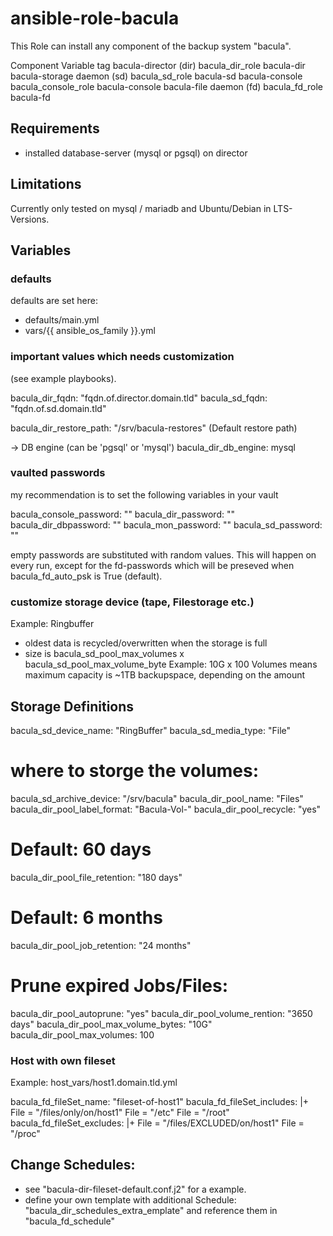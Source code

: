 # ansible-role-bacula

This Role can install any component of the backup system "bacula".

Component  Variable tag
bacula-director (dir) bacula_dir_role bacula-dir
bacula-storage daemon (sd) bacula_sd_role bacula-sd
bacula-console  bacula_console_role  bacula-console
bacula-file daemon (fd) bacula_fd_role bacula-fd

## Requirements
- installed database-server (mysql or pgsql) on director

## Limitations

Currently only tested on mysql / mariadb and Ubuntu/Debian in LTS-Versions.

## Variables

### defaults

defaults are set here:
- defaults/main.yml
- vars/{{ ansible_os_family }}.yml

### important values which needs customization
(see example playbooks).

bacula_dir_fqdn: "fqdn.of.director.domain.tld"
bacula_sd_fqdn: "fqdn.of.sd.domain.tld"

bacula_dir_restore_path: "/srv/bacula-restores" (Default restore path)

-> DB engine (can be 'pgsql' or 'mysql')
bacula_dir_db_engine: mysql

### vaulted passwords
my recommendation is to set the following variables in your vault 

bacula_console_password: ""
bacula_dir_password: ""
bacula_dir_dbpassword: ""
bacula_mon_password: ""
bacula_sd_password: ""

empty passwords are substituted with random values.
This will happen on every run, except for the fd-passwords which will be preseved when bacula_fd_auto_psk is True (default).

### customize storage device (tape, Filestorage etc.)
Example: Ringbuffer 
- oldest data is recycled/overwritten when the storage is full
- size is bacula_sd_pool_max_volumes x bacula_sd_pool_max_volume_byte
Example: 10G x 100 Volumes means maximum capacity is ~1TB backupspace, depending on the amount

## Storage Definitions
bacula_sd_device_name: "RingBuffer"
bacula_sd_media_type: "File"
# where to storge the volumes:
bacula_sd_archive_device: "/srv/bacula"
bacula_dir_pool_name: "Files"
bacula_dir_pool_label_format: "Bacula-Vol-"
bacula_dir_pool_recycle: "yes"
# Default: 60 days
bacula_dir_pool_file_retention: "180 days"
# Default: 6 months
bacula_dir_pool_job_retention: "24 months"
# Prune expired Jobs/Files:
bacula_dir_pool_autoprune: "yes"
bacula_dir_pool_volume_rention: "3650 days"
bacula_dir_pool_max_volume_bytes: "10G"
bacula_dir_pool_max_volumes: 100

### Host with own fileset

Example: host_vars/host1.domain.tld.yml

bacula_fd_fileSet_name: "fileset-of-host1"
bacula_fd_fileSet_includes: |+
File = "/files/only/on/host1"
File = "/etc"
File = "/root"
bacula_fd_fileSet_excludes: |+
File = "/files/EXCLUDED/on/host1"
File = "/proc"

## Change Schedules:

- see "bacula-dir-fileset-default.conf.j2" for a example.
- define your own template with additional Schedule: "bacula_dir_schedules_extra_emplate"
and reference them in "bacula_fd_schedule"

